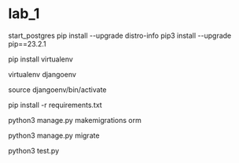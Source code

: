 # lab_1

start_postgres
pip install --upgrade distro-info
pip3 install --upgrade pip==23.2.1

pip install virtualenv

virtualenv djangoenv

source djangoenv/bin/activate

pip install -r requirements.txt

python3 manage.py makemigrations orm

python3 manage.py migrate

python3 test.py
